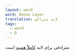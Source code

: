 ```yaml
---
layout: word
word: Dense Layer
translation: لایه‌ متراکم
tags:
  - word
  - D
---
```


مترادفی برای لایه [کاملاً همبند](/f/fully_connected_layer) است.
